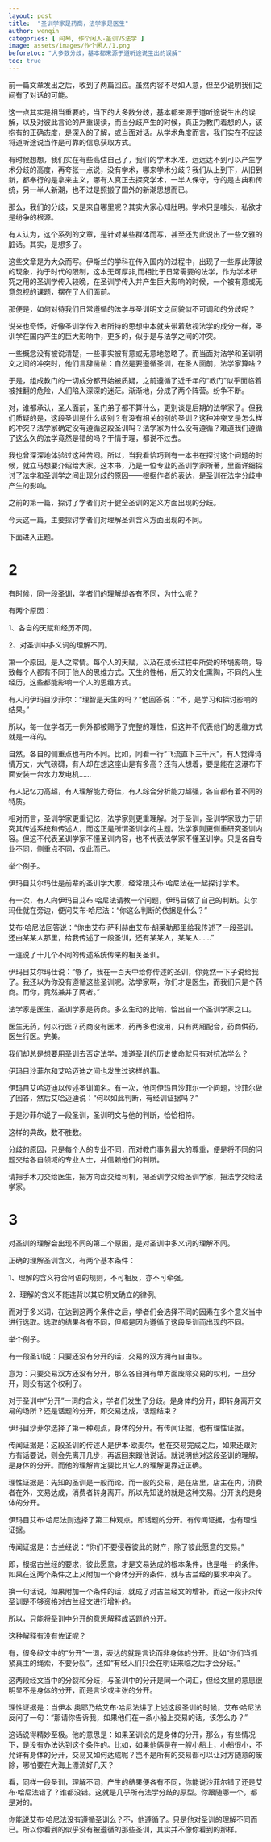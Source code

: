 ```yaml
---
layout: post
title:  "圣训学家是药商，法学家是医生"
author: wenqin
categories: [ 问琴, 作个闲人-圣训VS法学 ]
image: assets/images/作个闲人/1.png
beforetoc: "大多数分歧，基本都来源于道听途说生出的误解"
toc: true
---
```


前一篇文章发出之后，收到了两篇回应。虽然内容不尽如人意，但至少说明我们之间有了对话的可能。

这一点其实是相当重要的，当下的大多数分歧，基本都来源于道听途说生出的误解，以及对彼此言论的严重误读，而当分歧产生的时候，真正为教门着想的人，该抱有的正确态度，是深入的了解，或当面对话。从学术角度而言，我们实在不应该将道听途说当作是可靠的信息获取方式。
 
有时候想想，我们实在有些高估自己了，我们的学术水准，远远达不到可以产生学术分歧的高度，再夸张一点说，没有学术，哪来学术分歧？我们从上到下，从旧到新，都奉行的是拿来主义，哪有人真正去探究学术，一半人保守，守的是古典和传统，另一半人新潮，也不过是照搬了国外的新潮思想而已。
 
那么，我们的分歧，又是来自哪里呢？其实大家心知肚明。学术只是噱头，私欲才是纷争的根源。
 
有人认为，这个系列的文章，是针对某些群体而写，甚至还为此说出了一些文雅的脏话。其实，是想多了。
 
这些文章是为大众而写。伊斯兰的学科在传入国内的过程中，出现了一些厚此薄彼的现象，拘于时代的限制，这本无可厚非,而相比于日常需要的法学，作为学术研究之用的圣训学传入较晚，在圣训学传入并产生巨大影响的时候，一个被有意或无意忽视的课题，摆在了人们面前。
 
那便是，如何对待我们日常遵循的法学与圣训明文之间貌似不可调和的分歧呢？
 
说来也奇怪，好像圣训学传入者所持的思想中本就夹带着敌视法学的成分一样，圣训学在国内产生的巨大影响中，更多的，似乎是与法学之间的冲突。
 
一些概念没有被说清楚，一些事实被有意或无意地忽略了。而当面对法学和圣训明文之间的冲突时，他们言辞凿凿：自然是要遵循圣训，在圣人面前，法学家算啥？
 
于是，组成教门的一切成分都开始被质疑，之前遵循了近千年的“教门”似乎面临着被推翻的危险，人们陷入深深的迷茫。渐渐地，分成了两个阵营。纷争不断。
 
对，谁都承认，圣人面前，圣门弟子都不算什么，更别谈是后期的法学家了。但我们质疑的是，这段圣训是什么级别？有没有相关的别的圣训？这种冲突又是怎么样的冲突？法学家确定没有遵循这段圣训吗？法学家为什么没有遵循？难道我们遵循了这么久的法学竟然是错的吗？于情于理，都说不过去。
 
我也曾深深地体验过这种苦闷。所以，当我看恰巧到有一本书在探讨这个问题的时候，就立马想要介绍给大家。这本书，乃是一位专业的圣训学家所著，里面详细探讨了法学和圣训学之间出现分歧的原因——根据作者的表达，是圣训在法学分歧中产生的影响。
 
之前的第一篇，探讨了学者们对于健全圣训的定义方面出现的分歧。
 
今天这一篇，主要探讨学者们对理解圣训含义方面出现的不同。
 
下面进入正题。

# 2

有时候，同一段圣训，学者们的理解却各有不同，为什么呢？
 
有两个原因：
 
1、各自的天赋和经历不同。
 
2、对圣训中多义词的理解不同。
 
第一个原因，是人之常情。每个人的天赋，以及在成长过程中所受的环境影响，导致每个人都有不同于他人的思维方式。天生的性格，后天的文化熏陶，不同的人生经历，这些都能影响一个人的思维方式。
 
有人问伊玛目沙菲尔：“理智是天生的吗？”他回答说：“不，是学习和探讨影响的结果。”
 
所以，每一位学者无一例外都被赐予了完整的理性，但这并不代表他们的思维方式就是一样的。
 
自然，各自的侧重点也有所不同。比如，同看一行“飞流直下三千尺”，有人觉得诗情万丈，大气磅礴，有人却在想这座山是有多高？还有人想着，要是能在这瀑布下面安装一台水力发电机……
  
有人记忆力高超，有人理解能力奇佳，有人综合分析能力超强，各自都有着不同的特质。
 
相对而言，圣训学家更重记忆，法学家则更重理解。对于圣训，圣训学家致力于研究其传述系统和传述人，而这正是所谓圣训学的主题。法学家则更侧重研究圣训内容。但这不代表圣训学家不懂圣训内容，也不代表法学家不懂圣训学。只是各自专业不同，侧重点不同，仅此而已。
 
举个例子。
 
伊玛目艾尔玛仕是前辈的圣训学大家，经常跟艾布·哈尼法在一起探讨学术。
 
有一次，有人向伊玛目艾布·哈尼法请教一个问题，伊玛目做了自己的判断。艾尔玛仕就在旁边，便问艾布·哈尼法：“你这么判断的依据是什么？”
 
艾布·哈尼法回答说：“你由艾布·萨利赫由艾布·胡莱勒那里给我传述了一段圣训。还由某某人那里，给我传述了一段圣训，还有某某人，某某人……”
 
一连说了十几个不同的传述系统传来的相关圣训。
 
伊玛目艾尔玛仕说：“够了，我在一百天中给你传述的圣训，你竟然一下子说给我了。我还以为你没有遵循这些圣训呢。法学家啊，你们才是医生，而我们只是个药商。而你，竟然兼并了两者。”
 
法学家是医生，圣训学家是药商。多么生动的比喻，恰出自一个圣训学家之口。
 
医生无药，何以行医？药商没有医术，药再多也没用，只有两厢配合，药商供药，医生行医。完美。
 
我们却总是想要用圣训去否定法学，难道圣训的历史使命就只有对抗法学么？
 
伊玛目沙菲尔和艾哈迈迪之间也发生过这样的事。
 
伊玛目艾哈迈迪以传述圣训闻名。有一次，他问伊玛目沙菲尔一个问题，沙菲尔做了回答，然后艾哈迈迪说：“何以如此判断，有经训证据吗？”
 
于是沙菲尔说了一段圣训，圣训明文与他的判断，恰恰相符。
 
这样的典故，数不胜数。
 
分歧的原因，只是每个人的专业不同，而对教门事务最大的尊重，便是将不同的问题交给各自领域的专业人士，并信赖他们的判断。
 
请把手术刀交给医生，把方向盘交给司机，把圣训学交给圣训学家，把法学交给法学家。


# 3

对圣训的理解会出现不同的第二个原因，是对圣训中多义词的理解不同。
 
正确的理解圣训含义，有两个基本条件：
 
1、理解的含义符合阿语的规则，不可相反，亦不可牵强。
 
2、理解的含义不能违背以其它明文确立的律例。
 
而对于多义词，在达到这两个条件之后，学者们会选择不同的因素在多个意义当中进行选取。选取的结果各有不同，但都是因为遵循了这段圣训而出现的不同。
 
举个例子。
 
有一段圣训说：只要还没有分开的话，交易的双方拥有自由权。
 
意为：只要交易双方还没有分开，那么各自拥有单方面废除交易的权利，一旦分开，则没有这个权利了。
 
对于圣训中“分开”一词的含义，学者们发生了分歧。是身体的分开，即转身离开交易的场所？还是话题的分开，即交易达成，话题结束？
 
伊玛目沙菲尔选择了第一种观点，身体的分开。有传闻证据，也有理性证据。
 
传闻证据是：这段圣训的传述人是伊本·欧麦尔，他在交易完成之后，如果还跟对方有话要说，则会先离开几步，再返回来跟他说话。就说明他对这段圣训的理解，是身体的分开。而他的理解肯定要比其它人的理解更靠近正确。
 
理性证据是：先知的圣训是一般而论。而一般的交易，是在店里，店主在内，消费者在外，交易达成，消费者转身离开。所以先知说的就是这种交易。分开说的是身体的分开。
 
伊玛目艾布·哈尼法则选择了第二种观点。即话题的分开。有传闻证据，也有理性证据。
 
传闻证据是：古兰经说：“你们不要侵吞彼此的财产，除了彼此愿意的交易。”
 
即，根据古兰经的要求，彼此愿意，才是交易达成的根本条件，也是唯一的条件。如果在这两个条件之上又附加一个身体分开的条件，就与古兰经的要求冲突了。
 
换一句话说，如果附加一个条件的话，就成了对古兰经文的增补，而这一段非众传圣训是不够资格对古兰经文进行增补的。
 
所以，只能将圣训中分开的意思解释成话题的分开。
 
这种解释有没有佐证呢？
 
有，很多经文中的“分开”一词，表达的就是言论而非身体的分开。比如“你们当抓紧真主的绳索，不要分裂”。还如“有经人们只会在明证来临之后才会分歧。”
 
这两段经文当中的分裂和分歧，与圣训中的分开是同一个词汇，但经文里的意思很明显不是身体的分开，而是言论或主张的分开。
 
理性证据是：当伊本·奥耶乃给艾布·哈尼法讲了上述这段圣训的时候，艾布·哈尼法反问了一句：“那请你告诉我，如果他们在一条小船上交易的话，该怎么办？”
 
这话说得精妙至极。他的意思是：如果圣训说的是身体的分开，那么，有些情况下，是没有办法达到这个条件的。比如，如果他俩是在一艘小船上，小船很小，不允许有身体的分开，交易又如何达成呢？岂不是所有的交易都可以让对方随意的废除，哪怕要在大海上漂流好几天？
 
看，同样一段圣训，理解不同，产生的结果便各有不同，你能说沙菲尔错了还是艾布·哈尼法错了？谁都没错。这就是几乎所有法学分歧的原型。你跟随哪一个，都是对的。
 
你能说艾布·哈尼法没有遵循圣训么？不，他遵循了。只是他对圣训的理解不同而已。所以你看到的似乎没有被遵循的那些圣训，其实并不像你看到的那样。
